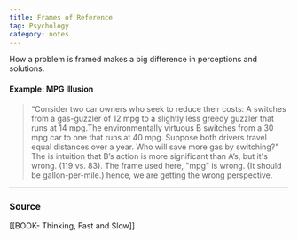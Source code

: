 ```yaml
---
title: Frames of Reference
tag: Psychology 
category: notes
---
```


How a problem is framed makes a big difference in perceptions and solutions. 
#### Example: MPG Illusion
> “Consider two car owners who seek to reduce their costs: A switches from a gas-guzzler of 12 mpg to a slightly less greedy guzzler that runs at 14 mpg.The environmentally virtuous B switches from a 30 mpg car to one that runs at 40 mpg. Suppose both drivers travel equal distances over a year. Who will save more gas by switching?" 
> The is intuition that B’s action is more significant than A’s, but it's wrong. (119 vs. 83). The frame used here, "mpg" is wrong. (It should be gallon-per-mile.) hence, we are getting the wrong perspective. 


--- 
### Source
[[BOOK- Thinking, Fast and Slow]]

